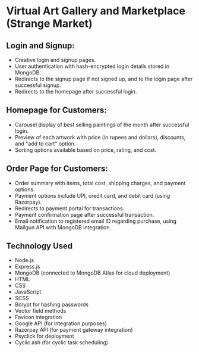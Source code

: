 # Virtual Art Gallery and Marketplace (Strange Market)

## Login and Signup:
- Creative login and signup pages.
- User authentication with hash-encrypted login details stored in MongoDB.
- Redirects to the signup page if not signed up, and to the login page after successful signup.
- Redirects to the homepage after successful login.

## Homepage for Customers:
- Carousel display of best selling paintings of the month after successful login.
- Preview of each artwork with price (in rupees and dollars), discounts, and "add to cart" option.
- Sorting options available based on price, rating, and cost.

## Order Page for Customers:
- Order summary with items, total cost, shipping charges, and payment options.
- Payment options include UPI, credit card, and debit card (using Razorpay).
- Redirects to payment portal for transactions.
- Payment confirmation page after successful transaction.
- Email notification to registered email ID regarding purchase, using Mailgun API with MongoDB integration.

## Technology Used
- Node.js
- Express.js
- MongoDB (connected to MongoDB Atlas for cloud deployment)
- HTML
- CSS
- JavaScript
- SCSS
- Bcrypt for hashing passwords
- Vector field methods
- Favicon integration
- Google API (for integration purposes)
- Razorpay API (for payment gateway integration)
- Psyclick for deployment
- Cyclic.ash (for cyclic task scheduling)
